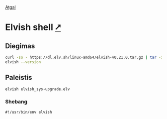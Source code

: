 [Atgal](./readme.md)

# Elvish shell [&#x2B67;](https://elv.sh/)

## Diegimas

```bash
curl -so - https://dl.elv.sh/linux-amd64/elvish-v0.21.0.tar.gz | tar -xzvC $HOME/.local/bin
elvish --version
```

## Paleistis

```bash
elvish elvish_sys-upgrade.elv
```

### Shebang

```shebang
#!/usr/bin/env elvish
```
